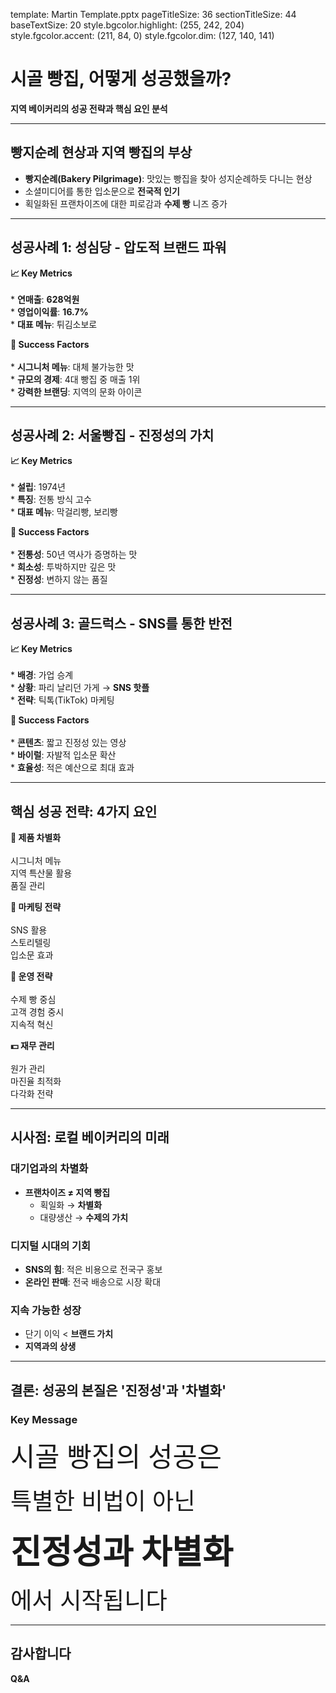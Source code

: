 template: Martin Template.pptx
pageTitleSize: 36
sectionTitleSize: 44
baseTextSize: 20
style.bgcolor.highlight: (255, 242, 204)
style.fgcolor.accent: (211, 84, 0)
style.fgcolor.dim: (127, 140, 141)

# 시골 빵집, 어떻게 성공했을까?

**지역 베이커리의 성공 전략과 핵심 요인 분석**

---

## 빵지순례 현상과 지역 빵집의 부상

* **빵지순례(Bakery Pilgrimage)**: 맛있는 빵집을 찾아 성지순례하듯 다니는 현상
* 소셜미디어를 통한 입소문으로 **전국적 인기**
* 획일화된 프랜차이즈에 대한 피로감과 **수제 빵** 니즈 증가

---

## 성공사례 1: 성심당 - 압도적 브랜드 파워

<!-- md2pptx: CardLayout: Horizontal -->
<!-- md2pptx: CardPercent: 90 -->

**&#128200; Key Metrics**<br/><br/>* **연매출**: <span class="accent">**628억원**</span><br/>* **영업이익률**: <span class="accent">**16.7%**</span><br/>* **대표 메뉴**: 튀김소보로

**&#128273; Success Factors**<br/><br/>* **시그니처 메뉴**: 대체 불가능한 맛<br/>* **규모의 경제**: 4대 빵집 중 매출 1위<br/>* **강력한 브랜딩**: 지역의 문화 아이콘

---

## 성공사례 2: 서울빵집 - 진정성의 가치

<!-- md2pptx: CardLayout: Horizontal -->
<!-- md2pptx: CardPercent: 90 -->

**&#128200; Key Metrics**<br/><br/>* **설립**: 1974년<br/>* **특징**: 전통 방식 고수<br/>* **대표 메뉴**: 막걸리빵, 보리빵

**&#128273; Success Factors**<br/><br/>* **전통성**: 50년 역사가 증명하는 맛<br/>* **희소성**: 투박하지만 깊은 맛<br/>* **진정성**: 변하지 않는 품질

---

## 성공사례 3: 골드럭스 - SNS를 통한 반전

<!-- md2pptx: CardLayout: Horizontal -->
<!-- md2pptx: CardPercent: 90 -->

**&#128200; Key Metrics**<br/><br/>* **배경**: 가업 승계<br/>* **상황**: <span class="dim">파리 날리던 가게</span> → **SNS 핫플**<br/>* **전략**: 틱톡(TikTok) 마케팅

**&#128273; Success Factors**<br/><br/>* **콘텐츠**: 짧고 진정성 있는 영상<br/>* **바이럴**: 자발적 입소문 확산<br/>* **효율성**: 적은 예산으로 최대 효과

---

## 핵심 성공 전략: 4가지 요인

<!-- md2pptx: CardLayout: Horizontal -->
<!-- md2pptx: CardPercent: 90 -->
<!-- md2pptx: CardShape: rounded -->

**&#127856; 제품 차별화**<br/><br/>시그니처 메뉴<br/>지역 특산물 활용<br/>품질 관리

**&#128227; 마케팅 전략**<br/><br/>SNS 활용<br/>스토리텔링<br/>입소문 효과

**&#127979; 운영 전략**<br/><br/>수제 빵 중심<br/>고객 경험 중시<br/>지속적 혁신

**&#128181; 재무 관리**<br/><br/>원가 관리<br/>마진율 최적화<br/>다각화 전략

---

## 시사점: 로컬 베이커리의 미래

### 대기업과의 차별화

* **프랜차이즈 ≠ 지역 빵집**
	* 획일화 → <span class="highlight">**차별화**</span>
	* 대량생산 → <span class="highlight">**수제의 가치**</span>

### 디지털 시대의 기회

* **SNS의 힘**: 적은 비용으로 전국구 홍보
* **온라인 판매**: 전국 배송으로 시장 확대

### 지속 가능한 성장

* 단기 이익 < **브랜드 가치**
* **지역과의 상생**

---

## 결론: 성공의 본질은 '진정성'과 '차별화'

### Key Message

<span style="font-size: 32pt; color: (52, 73, 94);">시골 빵집의 성공은</span>

<span style="font-size: 28pt;" class="dim">특별한 비법이 아닌</span>

<span style="font-size: 40pt;" class="accent">**진정성과 차별화**</span>

<span style="font-size: 28pt;" class="dim">에서 시작됩니다</span>

---

## 감사합니다

**Q&A**
